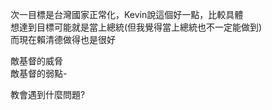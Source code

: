 次一目標是台灣國家正常化，Kevin說這個好一點，比較具體  
想達到目標可能就是當上總統(但我覺得當上總統也不一定能做到)  
而現在賴清德做得也是很好
 
敵基督的威脅  
敵基督的弱點-
 
教會遇到什麼問題?